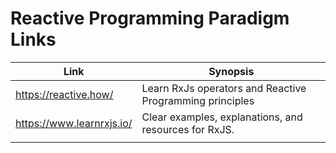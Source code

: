 # Reactive Programming Paradigm Links

| Link                      | Synopsis                                                 |
| ------------------------- | -------------------------------------------------------- |
| https://reactive.how/     | Learn RxJs operators and Reactive Programming principles |
| https://www.learnrxjs.io/ | Clear examples, explanations, and resources for RxJS.    |
|                           |                                                          |
